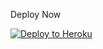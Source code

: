 Deploy Now

<p align="left"><a href="https://heroku.com/deploy?template=https://github.com/lutfilahdzaky/tg-userbot/tree/sql-extended"> <img src="https://www.herokucdn.com/deploy/button.svg" alt="Deploy to Heroku" /></a></p>
